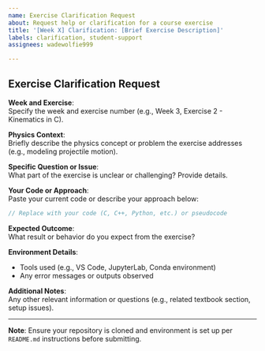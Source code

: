 ```yaml
---
name: Exercise Clarification Request
about: Request help or clarification for a course exercise
title: '[Week X] Clarification: [Brief Exercise Description]'
labels: clarification, student-support
assignees: wadewolfie999

---
```


## Exercise Clarification Request

**Week and Exercise**:  
Specify the week and exercise number (e.g., Week 3, Exercise 2 - Kinematics in C).

**Physics Context**:  
Briefly describe the physics concept or problem the exercise addresses (e.g., modeling projectile motion).

**Specific Question or Issue**:  
What part of the exercise is unclear or challenging? Provide details.

**Your Code or Approach**:  
Paste your current code or describe your approach below:  
```c
// Replace with your code (C, C++, Python, etc.) or pseudocode
```

**Expected Outcome**:  
What result or behavior do you expect from the exercise?

**Environment Details**:  
- Tools used (e.g., VS Code, JupyterLab, Conda environment)
- Any error messages or outputs observed

**Additional Notes**:  
Any other relevant information or questions (e.g., related textbook section, setup issues).

---
**Note**: Ensure your repository is cloned and environment is set up per `README.md` instructions before submitting.